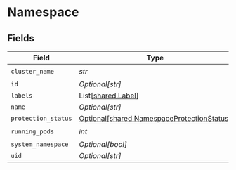 # Namespace


## Fields

| Field                                                                                          | Type                                                                                           | Required                                                                                       | Description                                                                                    |
| ---------------------------------------------------------------------------------------------- | ---------------------------------------------------------------------------------------------- | ---------------------------------------------------------------------------------------------- | ---------------------------------------------------------------------------------------------- |
| `cluster_name`                                                                                 | *str*                                                                                          | :heavy_check_mark:                                                                             | N/A                                                                                            |
| `id`                                                                                           | *Optional[str]*                                                                                | :heavy_minus_sign:                                                                             | N/A                                                                                            |
| `labels`                                                                                       | List[[shared.Label](../../models/shared/label.md)]                                             | :heavy_minus_sign:                                                                             | N/A                                                                                            |
| `name`                                                                                         | *Optional[str]*                                                                                | :heavy_minus_sign:                                                                             | N/A                                                                                            |
| `protection_status`                                                                            | [Optional[shared.NamespaceProtectionStatus]](../../models/shared/namespaceprotectionstatus.md) | :heavy_minus_sign:                                                                             | N/A                                                                                            |
| `running_pods`                                                                                 | *int*                                                                                          | :heavy_check_mark:                                                                             | N/A                                                                                            |
| `system_namespace`                                                                             | *Optional[bool]*                                                                               | :heavy_minus_sign:                                                                             | N/A                                                                                            |
| `uid`                                                                                          | *Optional[str]*                                                                                | :heavy_minus_sign:                                                                             | N/A                                                                                            |